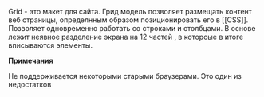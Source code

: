 Grid - это макет для сайта. Грид модель позволяет размещать контент веб страницы, определнным образом позиционировать его в [[CSS]]. 
Позволяет одновременно работать со строками и столбцами. В основе лежит неявное разделение экрана на 12 частей , в котороые в итоге вписываются элементы.



**Примечания**

Не поддерживается некоторыми старыми браузерами. Это один из недостатков